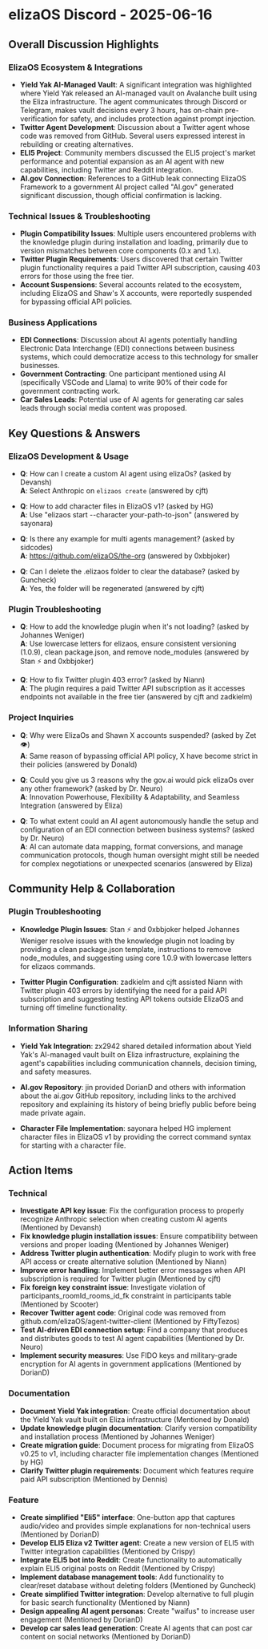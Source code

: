 # elizaOS Discord - 2025-06-16

## Overall Discussion Highlights

### ElizaOS Ecosystem & Integrations
- **Yield Yak AI-Managed Vault**: A significant integration was highlighted where Yield Yak released an AI-managed vault on Avalanche built using the Eliza infrastructure. The agent communicates through Discord or Telegram, makes vault decisions every 3 hours, has on-chain pre-verification for safety, and includes protection against prompt injection.
- **Twitter Agent Development**: Discussion about a Twitter agent whose code was removed from GitHub. Several users expressed interest in rebuilding or creating alternatives.
- **ELI5 Project**: Community members discussed the ELI5 project's market performance and potential expansion as an AI agent with new capabilities, including Twitter and Reddit integration.
- **AI.gov Connection**: References to a GitHub leak connecting ElizaOS Framework to a government AI project called "AI.gov" generated significant discussion, though official confirmation is lacking.

### Technical Issues & Troubleshooting
- **Plugin Compatibility Issues**: Multiple users encountered problems with the knowledge plugin during installation and loading, primarily due to version mismatches between core components (0.x and 1.x).
- **Twitter Plugin Requirements**: Users discovered that certain Twitter plugin functionality requires a paid Twitter API subscription, causing 403 errors for those using the free tier.
- **Account Suspensions**: Several accounts related to the ecosystem, including ElizaOS and Shaw's X accounts, were reportedly suspended for bypassing official API policies.

### Business Applications
- **EDI Connections**: Discussion about AI agents potentially handling Electronic Data Interchange (EDI) connections between business systems, which could democratize access to this technology for smaller businesses.
- **Government Contracting**: One participant mentioned using AI (specifically VSCode and Llama) to write 90% of their code for government contracting work.
- **Car Sales Leads**: Potential use of AI agents for generating car sales leads through social media content was proposed.

## Key Questions & Answers

### ElizaOS Development & Usage
- **Q**: How can I create a custom AI agent using elizaOs? (asked by Devansh)  
  **A**: Select Anthropic on `elizaos create` (answered by cjft)

- **Q**: How to add character files in ElizaOS v1? (asked by HG)  
  **A**: Use "elizaos start --character your-path-to-json" (answered by sayonara)

- **Q**: Is there any example for multi agents management? (asked by sidcodes)  
  **A**: https://github.com/elizaOS/the-org (answered by 0xbbjoker)

- **Q**: Can I delete the .elizaos folder to clear the database? (asked by Guncheck)  
  **A**: Yes, the folder will be regenerated (answered by cjft)

### Plugin Troubleshooting
- **Q**: How to add the knowledge plugin when it's not loading? (asked by Johannes Weniger)  
  **A**: Use lowercase letters for elizaos, ensure consistent versioning (1.0.9), clean package.json, and remove node_modules (answered by Stan ⚡ and 0xbbjoker)

- **Q**: How to fix Twitter plugin 403 error? (asked by Niann)  
  **A**: The plugin requires a paid Twitter API subscription as it accesses endpoints not available in the free tier (answered by cjft and zadkielm)

### Project Inquiries
- **Q**: Why were ElizaOs and Shawn X accounts suspended? (asked by Zet 👁)  
  **A**: Same reason of bypassing official API policy, X have become strict in their policies (answered by Donald)

- **Q**: Could you give us 3 reasons why the gov.ai would pick elizaOs over any other framework? (asked by Dr. Neuro)  
  **A**: Innovation Powerhouse, Flexibility & Adaptability, and Seamless Integration (answered by Eliza)

- **Q**: To what extent could an AI agent autonomously handle the setup and configuration of an EDI connection between business systems? (asked by Dr. Neuro)  
  **A**: AI can automate data mapping, format conversions, and manage communication protocols, though human oversight might still be needed for complex negotiations or unexpected scenarios (answered by Eliza)

## Community Help & Collaboration

### Plugin Troubleshooting
- **Knowledge Plugin Issues**: Stan ⚡ and 0xbbjoker helped Johannes Weniger resolve issues with the knowledge plugin not loading by providing a clean package.json template, instructions to remove node_modules, and suggesting using core 1.0.9 with lowercase letters for elizaos commands.

- **Twitter Plugin Configuration**: zadkielm and cjft assisted Niann with Twitter plugin 403 errors by identifying the need for a paid API subscription and suggesting testing API tokens outside ElizaOS and turning off timeline functionality.

### Information Sharing
- **Yield Yak Integration**: zx2942 shared detailed information about Yield Yak's AI-managed vault built on Eliza infrastructure, explaining the agent's capabilities including communication channels, decision timing, and safety measures.

- **AI.gov Repository**: jin provided DorianD and others with information about the ai.gov GitHub repository, including links to the archived repository and explaining its history of being briefly public before being made private again.

- **Character File Implementation**: sayonara helped HG implement character files in ElizaOS v1 by providing the correct command syntax for starting with a character file.

## Action Items

### Technical
- **Investigate API key issue**: Fix the configuration process to properly recognize Anthropic selection when creating custom AI agents (Mentioned by Devansh)
- **Fix knowledge plugin installation issues**: Ensure compatibility between versions and proper loading (Mentioned by Johannes Weniger)
- **Address Twitter plugin authentication**: Modify plugin to work with free API access or create alternative solution (Mentioned by Niann)
- **Improve error handling**: Implement better error messages when API subscription is required for Twitter plugin (Mentioned by cjft)
- **Fix foreign key constraint issue**: Investigate violation of participants_roomId_rooms_id_fk constraint in participants table (Mentioned by Scooter)
- **Recover Twitter agent code**: Original code was removed from github.com/elizaOS/agent-twitter-client (Mentioned by FiftyTezos)
- **Test AI-driven EDI connection setup**: Find a company that produces and distributes goods to test AI agent capabilities (Mentioned by Dr. Neuro)
- **Implement security measures**: Use FIDO keys and military-grade encryption for AI agents in government applications (Mentioned by DorianD)

### Documentation
- **Document Yield Yak integration**: Create official documentation about the Yield Yak vault built on Eliza infrastructure (Mentioned by Donald)
- **Update knowledge plugin documentation**: Clarify version compatibility and installation process (Mentioned by Johannes Weniger)
- **Create migration guide**: Document process for migrating from ElizaOS v0.25 to v1, including character file implementation changes (Mentioned by HG)
- **Clarify Twitter plugin requirements**: Document which features require paid API subscription (Mentioned by Dennis)

### Feature
- **Create simplified "Eli5" interface**: One-button app that captures audio/video and provides simple explanations for non-technical users (Mentioned by DorianD)
- **Develop ELI5 Eliza v2 Twitter agent**: Create a new version of ELI5 with Twitter integration capabilities (Mentioned by Crispy)
- **Integrate ELI5 bot into Reddit**: Create functionality to automatically explain ELI5 original posts on Reddit (Mentioned by Crispy)
- **Implement database management tools**: Add functionality to clear/reset database without deleting folders (Mentioned by Guncheck)
- **Create simplified Twitter integration**: Develop alternative to full plugin for basic search functionality (Mentioned by Niann)
- **Design appealing AI agent personas**: Create "waifus" to increase user engagement (Mentioned by DorianD)
- **Develop car sales lead generation**: Create AI agents that can post car content on social networks (Mentioned by DorianD)